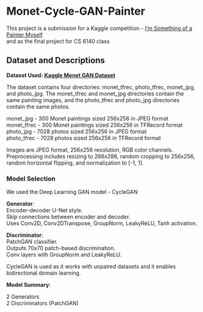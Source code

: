 # Monet-Cycle-GAN-Painter

This project is a submission for a Kaggle competition - <a href="https://www.kaggle.com/competitions/gan-getting-started">I’m Something of a Painter Myself</a><br>
and as the final project for CS 6140 class

## Dataset and Descriptions

**Dataset Used: <a href="https://www.kaggle.com/competitions/gan-getting-started/data">Kaggle Monet GAN Dataset</a>**

The dataset contains four directories: monet_tfrec, photo_tfrec, monet_jpg, and photo_jpg. The monet_tfrec and monet_jpg directories contain the same painting images, and the photo_tfrec and photo_jpg directories contain the same photos.

monet_jpg - 300 Monet paintings sized 256x256 in JPEG format<br>
monet_tfrec - 300 Monet paintings sized 256x256 in TFRecord format<br>
photo_jpg - 7028 photos sized 256x256 in JPEG format<br>
photo_tfrec - 7028 photos sized 256x256 in TFRecord format

Images are JPEG format, 256x256 resolution, RGB color channels.<br>
Preprocessing includes resizing to 286x286, random cropping to 256x256, random horizontal flipping, and normalization to [-1, 1].

### Model Selection

We used the Deep Learning GAN model - CycleGAN

**Generator**:<br>
Encoder-decoder U-Net style.<br>
Skip connections between encoder and decoder.<br>
Uses Conv2D, Conv2DTranspose, GroupNorm, LeakyReLU, Tanh activation.

**Discriminator**:<br>
PatchGAN classifier.<br>
Outputs 70x70 patch-based discrimination.<br>
Conv layers with GroupNorm and LeakyReLU.

CycleGAN is used as it works with unpaired datasets and it enables bidirectional domain learning.

**Model Summary**:

2 Generators<br>
2 Discriminators (PatchGAN)<br>
